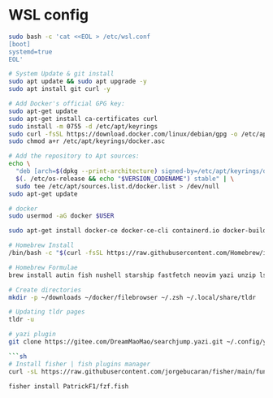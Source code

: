 # WSL config
```sh
sudo bash -c 'cat <<EOL > /etc/wsl.conf
[boot]
systemd=true
EOL'

# System Update & git install
sudo apt update && sudo apt upgrade -y
sudo apt install git curl -y

# Add Docker's official GPG key:
sudo apt-get update
sudo apt-get install ca-certificates curl
sudo install -m 0755 -d /etc/apt/keyrings
sudo curl -fsSL https://download.docker.com/linux/debian/gpg -o /etc/apt/keyrings/docker.asc
sudo chmod a+r /etc/apt/keyrings/docker.asc

# Add the repository to Apt sources:
echo \
  "deb [arch=$(dpkg --print-architecture) signed-by=/etc/apt/keyrings/docker.asc] https://download.docker.com/linux/debian \
  $(. /etc/os-release && echo "$VERSION_CODENAME") stable" | \
  sudo tee /etc/apt/sources.list.d/docker.list > /dev/null
sudo apt-get update

# docker
sudo usermod -aG docker $USER

sudo apt-get install docker-ce docker-ce-cli containerd.io docker-buildx-plugin docker-compose-plugin -y

# Homebrew Install
/bin/bash -c "$(curl -fsSL https://raw.githubusercontent.com/Homebrew/install/HEAD/install.sh)"
```

```sh
# Homebrew Formulae
brew install autin fish nushell starship fastfetch neovim yazi unzip lsd bat duf tldr tree tty-clock glances speedtest-cli btop tmux ffmpeg mailsy

# Create directories
mkdir -p ~/downloads ~/docker/filebrowser ~/.zsh ~/.local/share/tldr

# Updating tldr pages
tldr -u

# yazi plugin
git clone https://gitee.com/DreamMaoMao/searchjump.yazi.git ~/.config/yazi/plugins/searchjump.yazi

```sh
# Install fisher | fish plugins manager
curl -sL https://raw.githubusercontent.com/jorgebucaran/fisher/main/functions/fisher.fish | source && fisher install jorgebucaran/fisher
```

```sh
fisher install PatrickF1/fzf.fish
```


